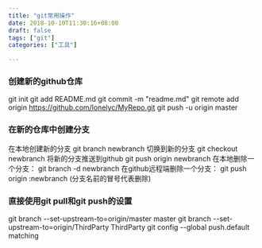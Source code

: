 ```yaml
---
title: "git常用操作"
date: 2018-10-10T11:30:16+08:00
draft: false
tags: ["git"]
categories: ["工具"]

---
```



### 创建新的github仓库

git init
git add README.md
git commit -m "readme.md"
git remote add origin https://github.com/lonelyc/MyRepo.git
git push -u origin master

### 在新的仓库中创建分支

在本地创建新的分支 git branch newbranch
切换到新的分支 git checkout newbranch
将新的分支推送到github git push origin newbranch
在本地删除一个分支： git branch -d newbranch
在github远程端删除一个分支： git push origin :newbranch (分支名前的冒号代表删除)

### 直接使用git pull和git push的设置
git branch --set-upstream-to=origin/master master
git branch --set-upstream-to=origin/ThirdParty ThirdParty
git config --global push.default matching

